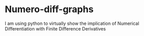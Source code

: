 # Numero-diff-graphs
I am using python to virtually show the implication of Numerical Differentiation with Finite Difference Derivatives

